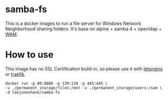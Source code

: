 # samba-fs

This is a docker images to run a file server for Windows Network Neighborhood sharing folders. It's base on alpine + samba 4 + openldap + [WAM](https://github.com/leejoneshane/WAM).

# How to use

This image has no SSL Certification build-in, so please use it with [letsnginx](https://hub.docker.com/r/leejoneshane/letsnginx) or [traefik](https://hub.docker.com/_/traefik).

```
docker run -p 80:8080 -p 139:139 -p 445:445 \
-v ./permanent_storage/files:/mnt -v ./permanent_storage/users:/sam \
-d leejoneshane/samba-fs
```
